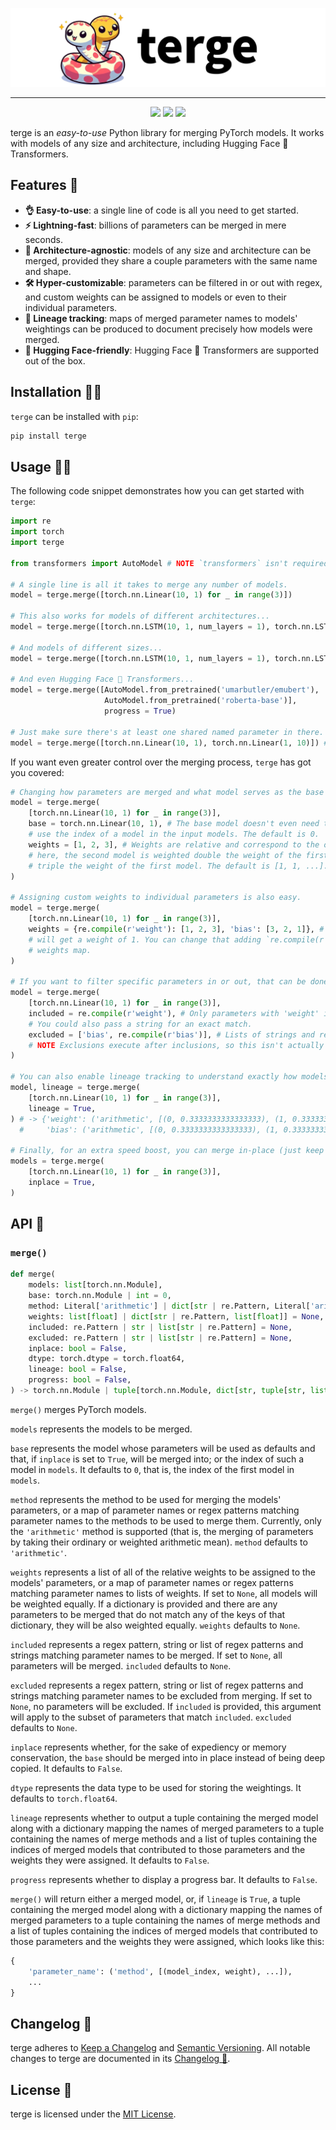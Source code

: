 ![terge logo](https://github.com/umarbutler/terge/raw/main/assets/banner.svg)

-----------------------------------------------------------------------------
<p align="center"><a href="https://pypi.org/project/terge/" alt="PyPI Version"><img src="https://img.shields.io/pypi/v/terge"></a> <a href="https://github.com/umarbutler/terge/actions/workflows/ci.yml" alt="Build Status"><img src="https://img.shields.io/github/actions/workflow/status/umarbutler/terge/ci.yml?branch=main"></a> <a href="https://app.codecov.io/gh/umarbutler/terge" alt="Code Coverage"><img src="https://img.shields.io/codecov/c/github/umarbutler/terge"></a> <!-- <a href="https://pypistats.org/packages/terge" alt="Downloads"><img src="https://img.shields.io/pypi/dm/terge"></a> --> </p>

terge is an *easy-to-use* Python library for merging PyTorch models. It works with models of any size and architecture, including Hugging Face 🤗 Transformers.

## Features 🎯
- **👌 Easy-to-use**: a single line of code is all you need to get started.
- **⚡ Lightning-fast**: billions of parameters can be merged in mere seconds.
- **📐 Architecture-agnostic**: models of any size and architecture can be merged, provided they share a couple parameters with the same name and shape.
- **🛠️ Hyper-customizable**: parameters can be filtered in or out with regex, and custom weights can be assigned to models or even to their individual parameters.
- **🌳 Lineage tracking**: maps of merged parameter names to models' weightings can be produced to document precisely how models were merged.
- **🤗 Hugging Face-friendly**: Hugging Face 🤗 Transformers are supported out of the box.

## Installation 🧑‍🔧
`terge` can be installed with `pip`:
```bash
pip install terge
```

## Usage 👩‍💻
The following code snippet demonstrates how you can get started with `terge`:
```python
import re
import torch
import terge

from transformers import AutoModel # NOTE `transformers` isn't required, this is just for demo purposes.

# A single line is all it takes to merge any number of models.
model = terge.merge([torch.nn.Linear(10, 1) for _ in range(3)])

# This also works for models of different architectures...
model = terge.merge([torch.nn.LSTM(10, 1, num_layers = 1), torch.nn.LSTM(10, 1, num_layers = 2)])

# And models of different sizes...
model = terge.merge([torch.nn.LSTM(10, 1, num_layers = 1), torch.nn.LSTM(100, 1, num_layers = 2)])

# And even Hugging Face 🤗 Transformers...
model = terge.merge([AutoModel.from_pretrained('umarbutler/emubert'),
                     AutoModel.from_pretrained('roberta-base')],
                     progress = True)

# Just make sure there's at least one shared named parameter in there.
model = terge.merge([torch.nn.Linear(10, 1), torch.nn.Linear(1, 10)]) # -> terge.NoParametersToMergeWarning
```

If you want even greater control over the merging process, `terge` has got you covered:
```python
# Changing how parameters are merged and what model serves as the base is trivial.
model = terge.merge(
    [torch.nn.Linear(10, 1) for _ in range(3)],
    base = torch.nn.Linear(10, 1), # The base model doesn't even need to be getting merged! You can also
    # use the index of a model in the input models. The default is 0.
    weights = [1, 2, 3], # Weights are relative and correspond to the order of the input models such that,
    # here, the second model is weighted double the weight of the first model and the third model is weighted
    # triple the weight of the first model. The default is [1, 1, ...].
)

# Assigning custom weights to individual parameters is also easy.
model = terge.merge(
    [torch.nn.Linear(10, 1) for _ in range(3)],
    weights = {re.compile(r'weight'): [1, 2, 3], 'bias': [3, 2, 1]}, # Anything that doesn't match this map
    # will get a weight of 1. You can change that adding `re.compile(r'.*'): [...]` to the *end* of your
    # weights map.
)

# If you want to filter specific parameters in or out, that can be done too.
model = terge.merge(
    [torch.nn.Linear(10, 1) for _ in range(3)],
    included = re.compile(r'weight'), # Only parameters with 'weight' in their name will be merged.
    # You could also pass a string for an exact match.
    excluded = ['bias', re.compile(r'bias')], # Lists of strings and regex patterns work as well.
    # NOTE Exclusions execute after inclusions, so this isn't actually necessary.
)

# You can also enable lineage tracking to understand exactly how models got merged.
model, lineage = terge.merge(
    [torch.nn.Linear(10, 1) for _ in range(3)],
    lineage = True,
) # -> {'weight': ('arithmetic', [(0, 0.3333333333333333), (1, 0.3333333333333333), (2, 0.3333333333333333)]),
  #     'bias': ('arithmetic', [(0, 0.3333333333333333), (1, 0.3333333333333333), (2, 0.3333333333333333)])}

# Finally, for an extra speed boost, you can merge in-place (just keep in mind, this will modify your base model).
models = terge.merge(
    [torch.nn.Linear(10, 1) for _ in range(3)],
    inplace = True,
)
```

## API 🧩
### `merge()`
```python
def merge(
    models: list[torch.nn.Module],
    base: torch.nn.Module | int = 0,
    method: Literal['arithmetic'] | dict[str | re.Pattern, Literal['arithmetic']] = 'arithmetic',
    weights: list[float] | dict[str | re.Pattern, list[float]] = None,
    included: re.Pattern | str | list[str | re.Pattern] = None,
    excluded: re.Pattern | str | list[str | re.Pattern] = None,
    inplace: bool = False,
    dtype: torch.dtype = torch.float64,
    lineage: bool = False,
    progress: bool = False,
) -> torch.nn.Module | tuple[torch.nn.Module, dict[str, tuple[str, list[tuple[int, float]]]]]
```

`merge()` merges PyTorch models.

`models` represents the models to be merged.

`base` represents the model whose parameters will be used as defaults and that, if `inplace` is set to `True`, will be merged into; or the index of such a model in `models`. It defaults to `0`, that is, the index of the first model in `models`.

`method` represents the method to be used for merging the models' parameters, or a map of parameter names or regex patterns matching parameter names to the methods to be used to merge them. Currently, only the `'arithmetic'` method is supported (that is, the merging of parameters by taking their ordinary or weighted arithmetic mean). `method` defaults to `'arithmetic'`.

`weights` represents a list of all of the relative weights to be assigned to the models' parameters, or a map of parameter names or regex patterns matching parameter names to lists of weights. If set to `None`, all models will be weighted equally. If a dictionary is provided and there are any parameters to be merged that do not match any of the keys of that dictionary, they will be also weighted equally. `weights` defaults to `None`.

`included` represents a regex pattern, string or list of regex patterns and strings matching parameter names to be merged. If set to `None`, all parameters will be merged. `included` defaults to `None`.

`excluded` represents a regex pattern, string or list of regex patterns and strings matching parameter names to be excluded from merging. If set to `None`, no parameters will be excluded. If `included` is provided, this argument will apply to the subset of parameters that match `included`. `excluded` defaults to `None`.

`inplace` represents whether, for the sake of expediency or memory conservation, the `base` should be merged into in place instead of being deep copied. It defaults to `False`.

`dtype` represents the data type to be used for storing the weightings. It defaults to `torch.float64`.

`lineage` represents whether to output a tuple containing the merged model along with a dictionary mapping the names of merged parameters to a tuple containing the names of merge methods and a list of tuples containing the indices of merged models that contributed to those parameters and the weights they were assigned. It defaults to `False`.

`progress` represents whether to display a progress bar. It defaults to `False`.

`merge()` will return either a merged model, or, if `lineage` is `True`, a tuple containing the merged model along with a dictionary mapping the names of merged parameters to a tuple containing the names of merge methods and a list of tuples containing the indices of merged models that contributed to those parameters and the weights they were assigned, which looks like this:
```python
{
    'parameter_name': ('method', [(model_index, weight), ...]),
    ...
}
```

## Changelog 🔄
terge adheres to [Keep a Changelog](https://keepachangelog.com/en/1.0.0/) and [Semantic Versioning](https://semver.org/spec/v2.0.0.html). All notable changes to terge are documented in its [Changelog 🔄](https://github.com/umarbutler/terge/blob/main/CHANGELOG.md).

## License 📜
terge is licensed under the [MIT License](https://github.com/umarbutler/terge/blob/main/LICENSE).

[^1]: dd